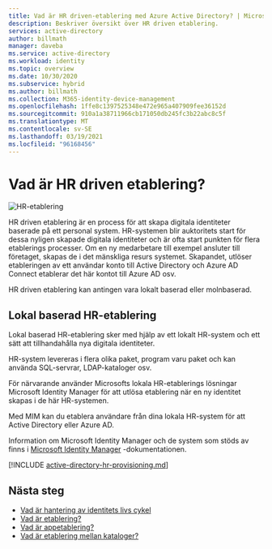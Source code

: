 ```yaml
---
title: Vad är HR driven-etablering med Azure Active Directory? | Microsoft Docs
description: Beskriver översikt över HR driven etablering.
services: active-directory
author: billmath
manager: daveba
ms.service: active-directory
ms.workload: identity
ms.topic: overview
ms.date: 10/30/2020
ms.subservice: hybrid
ms.author: billmath
ms.collection: M365-identity-device-management
ms.openlocfilehash: 1ffe8c1397525348e472e965a407909fee36152d
ms.sourcegitcommit: 910a1a38711966cb171050db245fc3b22abc8c5f
ms.translationtype: MT
ms.contentlocale: sv-SE
ms.lasthandoff: 03/19/2021
ms.locfileid: "96168456"
---
```

# <a name="what-is-hr-driven-provisioning"></a>Vad är HR driven etablering?

![HR-etablering](./media/what-is-hr-driven-provisioning/cloud2a.png)

HR driven etablering är en process för att skapa digitala identiteter baserade på ett personal system.  HR-systemen blir auktoritets start för dessa nyligen skapade digitala identiteter och är ofta start punkten för flera etablerings processer.  Om en ny medarbetare till exempel ansluter till företaget, skapas de i det mänskliga resurs systemet.  Skapandet, utlöser etableringen av ett användar konto till Active Directory och Azure AD Connect etablerar det här kontot till Azure AD osv.

HR driven etablering kan antingen vara lokalt baserad eller molnbaserad.

## <a name="on-premises-based-hr-provisioning"></a>Lokal baserad HR-etablering
Lokal baserad HR-etablering sker med hjälp av ett lokalt HR-system och ett sätt att tillhandahålla nya digitala identiteter.

HR-system levereras i flera olika paket, program varu paket och kan använda SQL-servrar, LDAP-kataloger osv.

För närvarande använder Microsofts lokala HR-etablerings lösningar Microsoft Identity Manager för att utlösa etablering när en ny identitet skapas i de här HR-systemen.

Med MIM kan du etablera användare från dina lokala HR-system för att Active Directory eller Azure AD.

Information om Microsoft Identity Manager och de system som stöds av finns i [Microsoft Identity Manager](/microsoft-identity-manager/microsoft-identity-manager-2016) -dokumentationen.

[!INCLUDE [active-directory-hr-provisioning.md](../../../includes/active-directory-hr-provisioning.md)]



## <a name="next-steps"></a>Nästa steg 
- [Vad är hantering av identitets livs cykel](what-is-identity-lifecycle-management.md)
- [Vad är etablering?](what-is-provisioning.md)
- [Vad är appetablering?](what-is-app-provisioning.md)
- [Vad är etablering mellan kataloger?](what-is-inter-directory-provisioning.md)